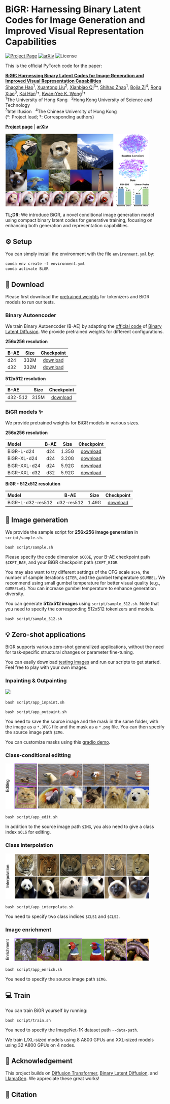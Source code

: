 # BiGR: Harnessing Binary Latent Codes for Image Generation and Improved Visual Representation Capabilities

[![Project Page](https://img.shields.io/badge/Webpage-0054a6?logo=Google%20chrome&logoColor=white)]()
[![arXiv](https://img.shields.io/badge/arXiv-2407.07077%20-b31b1b)]()
![License](https://img.shields.io/github/license/haoosz/ConceptExpress?color=lightgray)

This is the official PyTorch code for the paper:

[**BiGR: Harnessing Binary Latent Codes for Image Generation and Improved Visual Representation Capabilities**]()  
[Shaozhe Hao](https://haoosz.github.io/)<sup>1</sup>, 
[Xuantong Liu](https://openreview.net/profile?id=~Xuantong_LIU1)<sup>2</sup>, 
[Xianbiao Qi](https://scholar.google.com.hk/citations?user=odjSydQAAAAJ&hl=en)<sup>3</sup>\*, 
[Shihao Zhao](https://shihaozhaozsh.github.io/)<sup>1</sup>, 
[Bojia Zi](https://zibojia.github.io/)<sup>4</sup>, 
[Rong Xiao](https://scholar.google.com/citations?user=Zb5wT08AAAAJ&hl=en)<sup>3</sup>, 
[Kai Han](https://www.kaihan.org/)<sup>1</sup>&dagger;, 
[Kwan-Yee K. Wong](https://i.cs.hku.hk/~kykwong/)<sup>1</sup>&dagger;  
<sup>1</sup>The University of Hong Kong &nbsp; <sup>2</sup>Hong Kong University of Science and Technology   
<sup>3</sup>Intellifusion &nbsp; <sup>4</sup>The Chinese University of Hong Kong  
(\*: Project lead; &dagger;: Corresponding authors)

[**Project page**]() | [**arXiv**]()

<p align="left">
    <img src='src/teaser.png' width="90%">
</p>

**TL;DR**: We introduce BiGR, a novel conditional image generation model using compact binary latent codes for generative training, focusing on enhancing both generation and representation capabilities.

## ⚙️ Setup
You can simply install the environment with the file `environment.yml` by:
```
conda env create -f environment.yml
conda activate BiGR
```

## 🔗 Download 
Please first download the [pretrained weights](https://huggingface.co/haoosz/BiGR) for tokenizers and BiGR models to run our tests.

### Binary Autoencoder
We train Binary Autoencoder (B-AE) by adapting the [official code](https://github.com/ZeWang95/BinaryLatentDiffusion) of [Binary Latent Diffusion](https://arxiv.org/abs/2304.04820). We provide pretrained weights for different configurations.

**256x256 resolution**

| B-AE  | Size  |  Checkpoint  |
| :---- | :---: | :----------: |
| d24   | 332M  | [download](https://huggingface.co/haoosz/BiGR/resolve/main/bae/bae_d24/binaryae_ema_1000000.th?download=true) |
| d32   | 332M  | [download](https://huggingface.co/haoosz/BiGR/resolve/main/bae/bae_d32/binaryae_ema_950000.th?download=true) |

**512x512 resolution**

| B-AE     | Size  |  Checkpoint  |
| :------- | :---: | :----------: |
| d32-512  | 315M  | [download](https://huggingface.co/haoosz/BiGR/resolve/main/bae/bae_d32_512/binaryae_ema_720000.th?download=true) |

### BiGR models ✨
We provide pretrained weights for BiGR models in various sizes.

**256x256 resolution**

| Model              | B-AE  | Size  |  Checkpoint |
| :----------------- | :---: | :---: | :---------: |
| BiGR-L-d24         |  d24  | 1.35G |  [download](https://huggingface.co/haoosz/BiGR/resolve/main/gpt/bigr_L_d24.pt?download=true)   |
| BiGR-XL-d24        |  d24  | 3.20G |  [download](https://huggingface.co/haoosz/BiGR/resolve/main/gpt/bigr_XL_d24.pt?download=true)   |
| BiGR-XXL-d24       |  d24  | 5.92G |  [download](https://huggingface.co/haoosz/BiGR/resolve/main/gpt/bigr_XXL_d24.pt?download=true)   |
| BiGR-XXL-d32       |  d32  | 5.92G |  [download](https://huggingface.co/haoosz/BiGR/resolve/main/gpt/bigr_XXL_d32.pt?download=true)   |

**BiGR - 512x512 resolution**

| Model              | B-AE        | Size  | Checkpoint |
| :----------------- | :---------: | :---: | :--------: |
| BiGR-L-d32-res512  | d32-res512  | 1.49G |  [download](https://huggingface.co/haoosz/BiGR/resolve/main/gpt/bigr_L_d32_512.pt?download=true)  |

## 🚀 Image generation
We provide the sample script for **256x256 image generation** in `script/sample.sh`.
```
bash script/sample.sh
```
Please specify the code dimension `$CODE`, your B-AE checkpoint path `$CKPT_BAE`, and your BiGR checkpoint path
`$CKPT_BIGR`.

You may also want to try different settings of the CFG scale `$CFG`, the number of sample iterations `$ITER`, and the gumbel temperature `$GUMBEL`. We recommend using small gumbel temperature for better visual quality (e.g., `GUMBEL=0`). You can increase gumbel temperature to enhance generation diversity.

You can generate **512x512 images** using `script/sample_512.sh`. Note that you need to specify the corresponding 512x512 tokenizers and models.
```
bash script/sample_512.sh
```

## 💡 Zero-shot applications
BiGR supports various zero-shot generalized applications, without the need for task-specific structural changes or parameter fine-tuning. 

You can easily download [testing images](https://drive.google.com/drive/folders/1GuKXolM90nRoNpg71g0ys4tv2ZCkAq9U?usp=sharing) and run our scripts to get started. Feel free to play with your own images.

### Inpainting & Outpainting
<p align="left">
    <img src='src/in_outpaint.png' width="90%">
</p>

```
bash script/app_inpaint.sh
```
```
bash script/app_outpaint.sh
```
You need to save the source image and the mask in the same folder, with the image as a `*.JPEG` file and the mask as a `*.png` file. 
You can then specify the source image path `$IMG`.

You can customize masks using this [gradio demo](gradio/README.md).

### Class-conditional editting
<p align="left">
    <img src='src/edit.png' width="90%">
</p>

```
bash script/app_edit.sh
```
In addition to the source image path `$IMG`, you also need to give a class index `$CLS` for editing.

### Class interpolation
<p align="left">
    <img src='src/interpolate.png' width="90%">
</p>

```
bash script/app_interpolate.sh
```
You need to specify two class indices `$CLS1` and `$CLS2`.

### Image enrichment
<p align="left">
    <img src='src/enrich.png' width="90%">
</p>

```
bash script/app_enrich.sh
```
You need to specify the source image path `$IMG`.

## 💻 Train
You can train BiGR yourself by running:
```
bash script/train.sh
```
You need to specify the ImageNet-1K dataset path `--data-path`. 

We train L/XL-sized models using 8 A800 GPUs and XXL-sized models using 32 A800 GPUs on 4 nodes.

## 💐 Acknowledgement
This project builds on [Diffusion Transformer](https://github.com/facebookresearch/DiT), [Binary Latent Diffusion](https://github.com/ZeWang95/BinaryLatentDiffusion), and [LlamaGen](https://github.com/FoundationVision/LlamaGen). We appreciate these great works!

## 📖 Citation